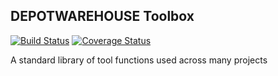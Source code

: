 ## DEPOTWAREHOUSE Toolbox

[![Build Status](https://travis-ci.org/tpavlek/Toolbox.svg?branch=master)](https://travis-ci.org/tpavlek/Toolbox) 
[![Coverage Status](https://coveralls.io/repos/tpavlek/Toolbox/badge.png?branch=master)](https://coveralls.io/r/tpavlek/Toolbox?branch=master)

A standard library of tool functions used across many projects

